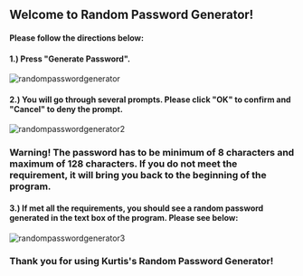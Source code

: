 ## Welcome to Random Password Generator!

#### Please follow the directions below:


#### 1.) Press "Generate Password".


![randompasswordgenerator](https://user-images.githubusercontent.com/66793863/109338618-1cae2100-782c-11eb-9d9b-6bc778af4e53.JPG)



#### 2.) You will go through several prompts. Please click "OK" to confirm and "Cancel" to deny the prompt.


![randompasswordgenerator2](https://user-images.githubusercontent.com/66793863/109338843-6dbe1500-782c-11eb-973d-3dd58fadf1b7.JPG)


### Warning! The password has to be minimum of 8 characters and maximum of 128 characters. If you do not meet the requirement, it will bring you back to the beginning of the program.


#### 3.) If met all the requirements, you should see a random password generated in the text box of the program. Please see below:


![randompasswordgenerator3](https://user-images.githubusercontent.com/66793863/109339389-33a14300-782d-11eb-8660-6fee13a26f58.JPG)


### Thank you for using Kurtis's Random Password Generator! 
